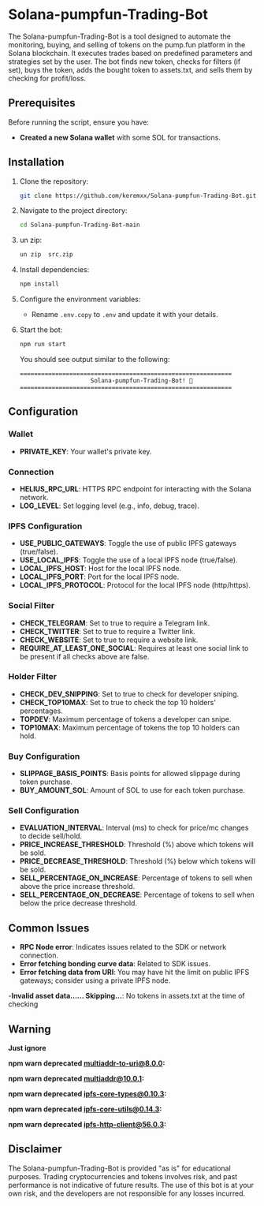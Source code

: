 # Solana-pumpfun-Trading-Bot
The Solana-pumpfun-Trading-Bot is a tool designed to automate the monitoring, buying, and selling of tokens on the pump.fun platform in the Solana blockchain. It executes trades based on predefined parameters and strategies set by the user.
The bot finds new token, checks for filters (if set), buys the token, adds the bought token to assets.txt, and sells them by checking for profit/loss.

## Prerequisites

Before running the script, ensure you have:

- **Created a new Solana wallet** with some SOL for transactions.

## Installation

1. Clone the repository:
    ```bash
    git clone https://github.com/keremxx/Solana-pumpfun-Trading-Bot.git
    ```
2. Navigate to the project directory:
    ```bash
    cd Solana-pumpfun-Trading-Bot-main
    ```
3. un zip:    
    ```bash
    un zip  src.zip
     ```
4. Install dependencies:
    ```bash
    npm install
    ```
 
5. Configure the environment variables:
   - Rename `.env.copy` to `.env` and update it with your details.

6. Start the bot:
    ```bash
    npm run start
    ```

    You should see output similar to the following:

    ```
    ============================================================
                        Solana-pumpfun-Trading-Bot! 🚀
    ============================================================
    
    ```
## Configuration

### Wallet

- **PRIVATE_KEY**: Your wallet's private key.

### Connection

- **HELIUS_RPC_URL**: HTTPS RPC endpoint for interacting with the Solana network.
- **LOG_LEVEL**: Set logging level (e.g., info, debug, trace).

### IPFS Configuration

- **USE_PUBLIC_GATEWAYS**: Toggle the use of public IPFS gateways (true/false).
- **USE_LOCAL_IPFS**: Toggle the use of a local IPFS node (true/false).
- **LOCAL_IPFS_HOST**: Host for the local IPFS node.
- **LOCAL_IPFS_PORT**: Port for the local IPFS node.
- **LOCAL_IPFS_PROTOCOL**: Protocol for the local IPFS node (http/https).

### Social Filter

- **CHECK_TELEGRAM**: Set to true to require a Telegram link.
- **CHECK_TWITTER**: Set to true to require a Twitter link.
- **CHECK_WEBSITE**: Set to true to require a website link.
- **REQUIRE_AT_LEAST_ONE_SOCIAL**: Requires at least one social link to be present if all checks above are false.

### Holder Filter

- **CHECK_DEV_SNIPPING**: Set to true to check for developer sniping.
- **CHECK_TOP10MAX**: Set to true to check the top 10 holders' percentages.
- **TOPDEV**: Maximum percentage of tokens a developer can snipe.
- **TOP10MAX**: Maximum percentage of tokens the top 10 holders can hold.

### Buy Configuration

- **SLIPPAGE_BASIS_POINTS**: Basis points for allowed slippage during token purchase.
- **BUY_AMOUNT_SOL**: Amount of SOL to use for each token purchase.

### Sell Configuration

- **EVALUATION_INTERVAL**: Interval (ms) to check for price/mc changes to decide sell/hold.
- **PRICE_INCREASE_THRESHOLD**: Threshold (%) above which tokens will be sold.
- **PRICE_DECREASE_THRESHOLD**: Threshold (%) below which tokens will be sold.
- **SELL_PERCENTAGE_ON_INCREASE**: Percentage of tokens to sell when above the price increase threshold.
- **SELL_PERCENTAGE_ON_DECREASE**: Percentage of tokens to sell when below the price decrease threshold.

## Common Issues

- **RPC Node error**: Indicates issues related to the SDK or network connection.
- **Error fetching bonding curve data**: Related to SDK issues.
- **Error fetching data from URI**: You may have hit the limit on public IPFS gateways; consider using a private IPFS node.

-**Invalid asset data...... Skipping...**: No tokens in assets.txt at the time of checking

## Warning
**Just ignore**

**npm warn deprecated multiaddr-to-uri@8.0.0:**

**npm warn deprecated multiaddr@10.0.1:**

**npm warn deprecated ipfs-core-types@0.10.3:**

**npm warn deprecated ipfs-core-utils@0.14.3:**

**npm warn deprecated ipfs-http-client@56.0.3:**


## Disclaimer

The Solana-pumpfun-Trading-Bot is provided "as is" for educational purposes. Trading cryptocurrencies and tokens involves risk, and past performance is not indicative of future results. The use of this bot is at your own risk, and the developers are not responsible for any losses incurred.


